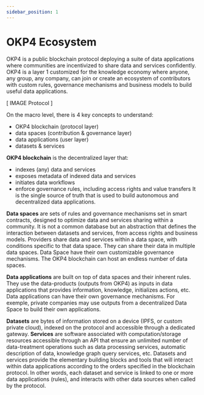 ```yaml
---
sidebar_position: 1
---
```


# OKP4 Ecosystem

OKP4 is a public blockchain protocol deploying a suite of data applications where communities are incentivized to share data and services confidently. OKP4 is a layer 1 customized for the knowledge economy where anyone, any group, any company, can join or create an ecosystem of contributors with custom rules, governance mechanisms and business models to build useful data applications.

[ IMAGE Protocol ]

On the macro level, there is 4 key concepts to understand:
- OKP4 blockchain (protocol layer)
- data spaces (contribution & governance layer)
- data applications (user layer)
- datasets & services

**OKP4 blockchain** is the decentralized layer that: 
- indexes (any) data and services
- exposes metadata of indexed data and services
- initiates data workflows
- enforce governance rules, including access rights and value transfers
It is the single source of truth that is used to build autonomous and decentralized data applications.

**Data spaces** are sets of rules and governance mechanisms set in smart contracts, designed to optimize data and services sharing within a community. It is not a common database but an abstraction that defines the interaction between datasets and services, from access rights and business models. Providers share data and services within a data space, with conditions specific to that data space. They can share their data in multiple data spaces. Data Space have their own customizable governance mechanisms. The OKP4 blockchain can host an endless number of data spaces.

**Data applications** are built on top of data spaces and their inherent rules. They use the data-products (outputs from OKP4) as inputs in data applications that provides information, knowledge, initializes actions, etc. Data applications can have their own governance mechanisms. For exemple, private companies may use outputs from a decentralized Data Space to build their own applications.

**Datasets** are bytes of information stored on a device (IPFS, or custom private cloud), indexed on the protocol and accessible through a dedicated gateway. **Services** are software associated with computation/storage resources accessible through an API that ensure an unlimited number of data-treatment operations such as data processing services, automatic description of data, knowledge graph query services, etc.
Datasets and services provide the elementary building blocks and tools that will interact within data applications according to the orders specified in the blockchain protocol. In other words, each dataset and service is linked to one or more data applications (rules), and interacts with other data sources when called by the protocol.